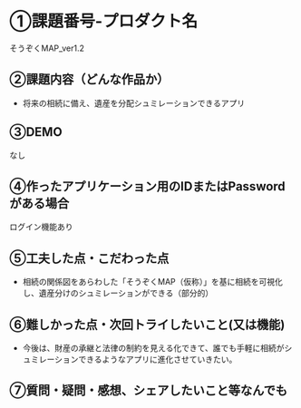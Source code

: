 # ①課題番号-プロダクト名

そうぞくMAP_ver1.2

## ②課題内容（どんな作品か）

- 将来の相続に備え、遺産を分配シュミレーションできるアプリ

## ③DEMO

なし

## ④作ったアプリケーション用のIDまたはPasswordがある場合

ログイン機能あり

## ⑤工夫した点・こだわった点

- 相続の関係図をあらわした「そうぞくMAP（仮称）」を基に相続を可視化し、遺産分けのシュミレーションができる（部分的）

## ⑥難しかった点・次回トライしたいこと(又は機能)

- 今後は、財産の承継と法律の制約を見える化できて、誰でも手軽に相続がシュミレーションできるようなアプリに進化させていきたい。

## ⑦質問・疑問・感想、シェアしたいこと等なんでも
